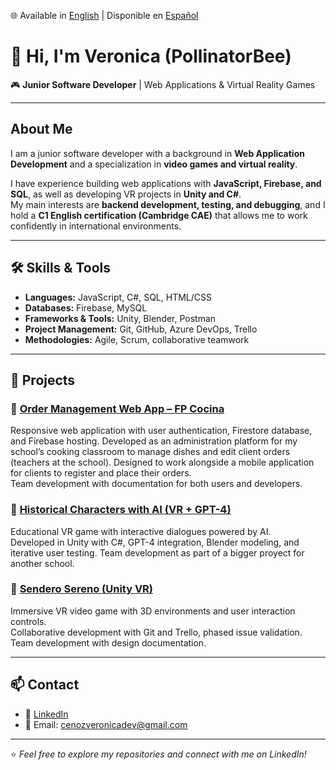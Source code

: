 🌐 Available in [English](./README.md) | Disponible en [Español](./README.es.md)

# 👋 Hi, I'm Veronica (PollinatorBee)  

🎮 **Junior Software Developer** | Web Applications & Virtual Reality Games  

---

## About Me  
I am a junior software developer with a background in **Web Application Development** and a specialization in **video games and virtual reality**.  

I have experience building web applications with **JavaScript, Firebase, and SQL**, as well as developing VR projects in **Unity and C#**.  
My main interests are **backend development, testing, and debugging**, and I hold a **C1 English certification (Cambridge CAE)** that allows me to work confidently in international environments.  

---

## 🛠️ Skills & Tools  

- **Languages:** JavaScript, C#, SQL, HTML/CSS  
- **Databases:** Firebase, MySQL  
- **Frameworks & Tools:** Unity, Blender, Postman  
- **Project Management:** Git, GitHub, Azure DevOps, Trello  
- **Methodologies:** Agile, Scrum, collaborative teamwork  

---

## 🚀 Projects  

### 🔹 [Order Management Web App – FP Cocina](https://github.com/PollinatorBee/kitchen-management)  
Responsive web application with user authentication, Firestore database, and Firebase hosting. Developed as an administration platform for my school’s cooking classroom to manage dishes and edit client orders (teachers at the school). Designed to work alongside a mobile application for clients to register and place their orders.  
Team development with documentation for both users and developers.  

### 🔹 [Historical Characters with AI (VR + GPT-4)](https://github.com/tu-usuario/historical-characters-ai)  
Educational VR game with interactive dialogues powered by AI.  
Developed in Unity with C#, GPT-4 integration, Blender modeling, and iterative user testing.
Team development as part of a bigger proyect for another school. 

### 🔹 [Sendero Sereno (Unity VR)](https://github.com/PollinatorBee/sendero-sereno)  
Immersive VR video game with 3D environments and user interaction controls.  
Collaborative development with Git and Trello, phased issue validation.
Team development with design documentation.

---

## 📫 Contact  
- 💼 [LinkedIn](www.linkedin.com/in/veronicacenoz)  
- 📧 Email: cenozveronicadev@gmail.com  

---
⭐️ *Feel free to explore my repositories and connect with me on LinkedIn!*  

